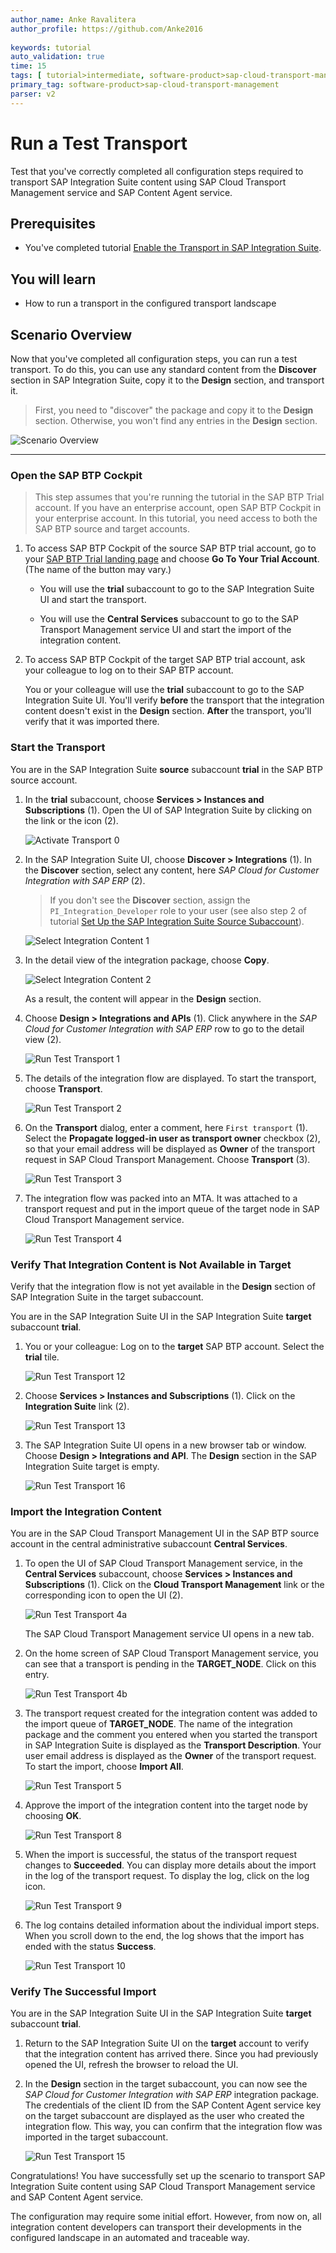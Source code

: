 ```yaml
---
author_name: Anke Ravalitera
author_profile: https://github.com/Anke2016 
  
keywords: tutorial
auto_validation: true
time: 15
tags: [ tutorial>intermediate, software-product>sap-cloud-transport-management, software-product>sap-content-agent-service, software-product>sap-integration-suite ]
primary_tag: software-product>sap-cloud-transport-management
parser: v2
---
```

# Run a Test Transport 
<!-- description --> Test that you've correctly completed all configuration steps required to transport SAP Integration Suite content using SAP Cloud Transport Management service and SAP Content Agent service. 

## Prerequisites
 - You've completed tutorial [Enable the Transport in SAP Integration Suite](btp-transport-management-cpi-06-enable-the-transport).

## You will learn

   - How to run a transport in the configured transport landscape
   

## Scenario Overview

Now that you've completed all configuration steps, you can run a test transport. To do this, you can use any standard content from the **Discover** section in SAP Integration Suite, copy it to the **Design** section, and transport it.  

>First, you need to "discover" the package and copy it to the **Design** section. Otherwise, you won't find any entries in the **Design** section.



   ![Scenario Overview](screenshots/overview_picture.png)


---
### Open the SAP BTP Cockpit

>This step assumes that you're running the tutorial in the SAP BTP Trial account. If you have an enterprise account, open SAP BTP Cockpit in your enterprise account. In this tutorial, you need access to both the SAP BTP source and target accounts.  

1. To access SAP BTP Cockpit of the source SAP BTP trial account, go to your [SAP BTP Trial landing page](https://account.hanatrial.ondemand.com/trial/#/home/trial) and choose **Go To Your Trial Account**. (The name of the button may vary.)
   
    - You will use the **trial** subaccount to go to the SAP Integration Suite UI and start the transport.

    - You will use the **Central Services** subaccount to go to the SAP Transport Management service UI and start the import of the integration content.  

2. To access SAP BTP Cockpit of the target SAP BTP trial account, ask your colleague to log on to their SAP BTP account.  
   
    You or your colleague will use the **trial** subaccount to go to the SAP Integration Suite UI. You'll verify **before** the transport that the integration content doesn't exist in the **Design** section. **After** the transport, you'll verify that it was imported there.

### Start the Transport

You are in the SAP Integration Suite **source** subaccount **trial** in the SAP BTP source account.

1. In the **trial** subaccount, choose **Services > Instances and Subscriptions** (1). Open the UI of SAP Integration Suite by clicking on the link or the icon (2).

    ![Activate Transport 0](screenshots/ActivateTransport-00.png)
   
2. In the SAP Integration Suite UI, choose **Discover > Integrations** (1). In the **Discover** section, select any content, here *SAP Cloud for Customer Integration with SAP ERP* (2).  

    >If you don't see the **Discover** section, assign the `PI_Integration_Developer` role to your user (see also step 2 of tutorial [Set Up the SAP Integration Suite Source Subaccount](btp-transport-management-cpi-02-set-up-source-account)).

    ![Select Integration Content 1](screenshots/open-integration-suite-02.png)   

3. In the detail view of the integration package, choose **Copy**.
    
    ![Select Integration Content 2](screenshots/open-integration-suite-03.png)   

    As a result, the content will appear in the **Design** section.

4. Choose **Design > Integrations and APIs** (1). Click anywhere in the *SAP Cloud for Customer Integration with SAP ERP* row to go to the detail view (2).

    ![Run Test Transport 1](screenshots/start-transport-01.png)

5. The details of the integration flow are displayed. To start the transport, choose **Transport**.

    ![Run Test Transport 2](screenshots/start-transport-02.png)

6. On the **Transport** dialog, enter a comment, here `First transport` (1). Select the **Propagate logged-in user as transport owner** checkbox (2), so that your email address will be displayed as **Owner** of the transport request in SAP Cloud Transport Management. Choose **Transport** (3).

    ![Run Test Transport 3](screenshots/start-transport-03.png)

7. The integration flow was packed into an MTA. It was attached to a transport request and put in the import queue of the target node in SAP Cloud Transport Management service. 

    ![Run Test Transport 4](screenshots/start-transport-04.png)

### Verify That Integration Content is Not Available in Target

Verify that the integration flow is not yet available in the **Design** section of SAP Integration Suite in the target subaccount.

You are in the SAP Integration Suite UI in the SAP Integration Suite **target** subaccount **trial**.  

1. You or your colleague: Log on to the **target** SAP BTP account. Select the **trial** tile.

    ![Run Test Transport 12](screenshots/start-transport-12.png)

2. Choose **Services > Instances and Subscriptions** (1). Click on the **Integration Suite** link (2).

    ![Run Test Transport 13](screenshots/start-transport-13.png)

3. The SAP Integration Suite UI opens in a new browser tab or window. Choose **Design > Integrations and API**. The **Design** section in the SAP Integration Suite target is empty.  

    ![Run Test Transport 16](screenshots/StartTransport-16.png)


### Import the Integration Content


You are in the SAP Cloud Transport Management UI in the SAP BTP source account in the central administrative subaccount **Central Services**.  


1.  To open the UI of SAP Cloud Transport Management service, in the **Central Services** subaccount, choose **Services > Instances and Subscriptions** (1). Click on the **Cloud Transport Management** link or the corresponding icon to open the UI (2).

    ![Run Test Transport 4a](screenshots/start-transport-04b.png)

    The SAP Cloud Transport Management service UI opens in a new tab.

2. On the home screen of SAP Cloud Transport Management service, you can see that a transport is pending in the **TARGET_NODE**. Click on this entry. 

    ![Run Test Transport 4b](screenshots/start-transport-05.png)

3.  The transport request created for the integration content was added to the import queue of **TARGET_NODE**. The name of the integration package and the comment you entered when you started the transport in SAP Integration Suite is displayed as the **Transport Description**. Your user email address is displayed as the **Owner** of the transport request. To start the import, choose **Import All**. 

    ![Run Test Transport 5](screenshots/start-transport-06.png)

4. Approve the import of the integration content into the target node by choosing **OK**.
    
    ![Run Test Transport 8](screenshots/start-transport-07.png)

5. When the import is successful, the status of the transport request changes to **Succeeded**. You can display more details about the import in the log of the transport request. To display the log, click on the log icon.

    ![Run Test Transport 9](screenshots/start-transport-08.png)

6. The log contains detailed information about the individual import steps. When you scroll down to the end, the log shows that the import has ended with the status **Success**.

    ![Run Test Transport 10](screenshots/start-transport-09.png)


### Verify The Successful Import

You are in the SAP Integration Suite UI in the SAP Integration Suite **target** subaccount **trial**.

1. Return to the SAP Integration Suite UI on the **target** account to verify that the integration content has arrived there. Since you had previously opened the UI, refresh the browser to reload the UI.
2. In the **Design** section in the target subaccount, you can now see the *SAP Cloud for Customer Integration with SAP ERP* integration package. The credentials of the client ID from the SAP Content Agent service key on the target subaccount are displayed as the user who created the integration flow. This way, you can confirm that the integration flow was imported in the target subaccount.

    ![Run Test Transport 15](screenshots/start-transport-14.png)


Congratulations! You have successfully set up the scenario to transport SAP Integration Suite content using SAP Cloud Transport Management service and SAP Content Agent service. 

The configuration may require some initial effort. However, from now on, all integration content developers can transport their developments in the configured landscape in an automated and traceable way.


